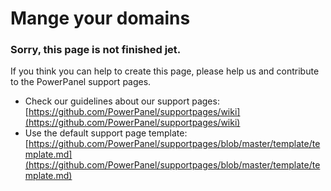 ﻿# Mange your domains


### Sorry, this page is not finished jet. 

If you think you can help to create this page, please help us and contribute to the PowerPanel support pages.

- Check our guidelines about our support pages: [https://github.com/PowerPanel/supportpages/wiki](https://github.com/PowerPanel/supportpages/wiki)
- Use the default support page template: [https://github.com/PowerPanel/supportpages/blob/master/template/template.md](https://github.com/PowerPanel/supportpages/blob/master/template/template.md)

